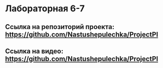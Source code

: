 # Лабораторная 6-7

## Ссылка на репозиторий проекта: https://github.com/Nastushepulechka/ProjectPI

## Ссылка на видео: https://github.com/Nastushepulechka/ProjectPI
